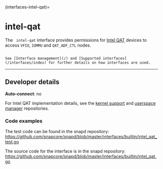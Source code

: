 (interfaces-intel-qat)=
# intel-qat

The ` intel-qat` interface provides permissions for [Intel QAT](https://www.intel.com/content/www/us/en/architecture-and-technology/intel-quick-assist-technology-overview.html) devices to access `VFIO`, `IOMMU` and `QAT_ADF_CTL` nodes.

```{tip}

See [Interface management](/) and [Supported interfaces](/interfaces/index) for further details on how interfaces are used.
```

---

<h2 id='heading--dev-details'>Developer details </h2>

**Auto-connect**: no

For Intel QAT implementation details, see the [kernel support](https://elixir.bootlin.com/linux/v6.10.3/source/drivers/crypto/intel/qat) and [userspace manager](https://github.com/intel/qatlib) repositories.

### Code examples

The test code can be found in the snapd repository:</br>https://github.com/snapcore/snapd/blob/master/interfaces/builtin/intel_qat_test.go

The source code for the interface is in the snapd repository:</br>https://github.com/snapcore/snapd/blob/master/interfaces/builtin/intel_qat.go

